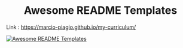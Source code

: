 <div id="home" class="intro route bg-image" style="background-image: url(img/intro-bg.jpg)">
<h1 align="center">Awesome README Templates</h1>

Link : https://marcio-piagio.github.io/my-curriculum/

<a href="https://awesome-github-readme-profile.netlify.app"><img src="https://raw.githubusercontent.com/elangosundar/awesome-README-templates/master/awesome-github-profile.png" alt="Awesome README Templates" /></a>

</div>
